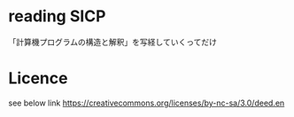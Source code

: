 # reading SICP
「計算機プログラムの構造と解釈」を写経していくってだけ

# Licence
see below link
<https://creativecommons.org/licenses/by-nc-sa/3.0/deed.en>

